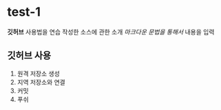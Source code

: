 # test-1
**깃허브** 사용법을 연습
작성한 소스에 관한 소개
*마크다운 문법을 통해서* 내용을 입력

## 깃허브 사용

1. 원격 저장소 생성
2. 지역 저장소와 연결
3. 커밋
4. 푸쉬
